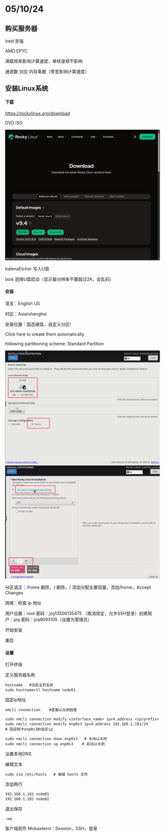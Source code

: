 # 05/10/24

## 购买服务器

Intel:至强

AMD:EPYC

满载频率影响计算速度，单核睿频不影响

通道数 对应 内存条数（带宽影响计算速度）

## 安装Linux系统

#### 下载

<https://rockylinux.org/download>&#x20;

DVD ISO

![输入图片说明](img/0416bf60-0f98-11ef-9ebc-2f793003aa1f_20240511211144.jpeg)

balenaEtcher 写入U盘

bois 选择U盘启动（显示器分辨率不要超过2K，会乱码）

#### 安装

语言：English  US

时区：Asia/shanghai

安装位置：固态硬盘，自定义分区!

Click here to create them automatically

following partitioning scheme: Standard Partition

![输入图片说明](img/1ab26800-0f98-11ef-9ebc-2f793003aa1f_20240511211222.jpeg)
![输入图片说明](img/0f7e8450-0f98-11ef-9ebc-2f793003aa1f_20240511211203.jpeg)

分区调正：/home 删除，/ 删除，/ 添加分配主要容量，添加/home，Accept Changes

网络：检查 ip 地址

用户设置：root 密码：jzq13506135475  （取消锁定，允许SSH登录）创建用户：jzq 密码：jzq9093105（设置为管理员）

开始安装

重启

#### 设置

打开终端

定义服务器名称

    hostname   #当前主机名称
    sudo hostnamectl hostname node01     

固定ip地址

    nmcli connection    #查看以太网链接

<!---->

    sudo nmcli connection modify <interface_name> ipv4.address <ip/prefix>
    sudo nmcli connection modify enp0s3 ipv4.address 192.168.1.101/24     # 固定网卡enp0s3到指定ip

<!---->

    sudo nmcli connection down enp0s3   # 关闭以太网
    sudo nmcli connection up enp0s3    # 启动以太网

设置本地DNS

编辑文本

    sudo vim /etc/hosts   # 编辑 hosts 文件

添加两行

    192.168.1.101 node01
    192.168.1.102 node02

退出保存

    :wq

客户端软件 Mobaxterm：Session，SSH，登录
